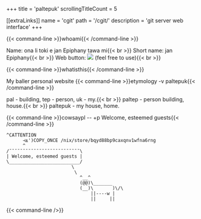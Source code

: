 +++
title               = 'paltepuk'
scrollingTitleCount = 5

[[extraLinks]]
name        = 'cgit'
path        = '/cgit/'
description = 'git server web interface'
+++

{{< command-line  >}}whoami{{< /command-line >}}

Name: ona li toki e jan Epiphany tawa mi{{< br >}}
Short name: jan Epiphany{{< br >}}
Web button: ![](/buttons/paltepuk.gif) (feel free to use){{< br >}}

{{< command-line  >}}whatisthis{{< /command-line >}}

My baller personal website
{{< command-line  >}}etymology -v paltepuk{{< /command-line >}}

pal - building, tep - person, uk - my.{{< br >}}
paltep - person building, house.{{< br >}}
paltepuk - my house, home.

{{< command-line  >}}cowsaypl -- +p Welcome, esteemed guests{{< /command-line >}}

```
^CATTENTION
      ⊣⍎')COPY_ONCE /nix/store/bqyd88bp9caxqnv1wfna6rng
      ^
/¯¯¯¯¯¯¯¯¯¯¯¯¯¯¯¯¯¯¯¯¯¯¯¯¯¯\
| Welcome, esteemed guests |
\__________________________/
                        \
                         \
                           ^__^
                           (@@)\_______
                           (__)\       )\/\
                               ||----w |
                               ||     ||
```

{{< command-line />}}
